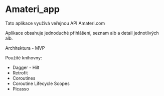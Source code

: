# Amateri_app

Tato aplikace využívá veřejnou API Amateri.com

Aplikace obsahuje jednoduché přihlášení, seznam alb a detail jednotlivých alb.

Architektura - MVP

Použité knihovny:

- Dagger - Hilt
- Retrofit
- Coroutines
- Coroutine Lifecycle Scopes
- Picasso


